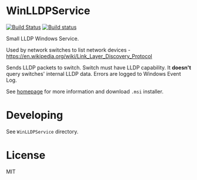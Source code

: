 # WinLLDPService
[![Build Status](https://travis-ci.org/raspi/WinLLDPService.svg?branch=master)](https://travis-ci.org/raspi/WinLLDPService)
[![Build status](https://ci.appveyor.com/api/projects/status/7mhyl2fvasumvpqv?svg=true)](https://ci.appveyor.com/project/raspi/winlldpservice)

Small LLDP Windows Service. 

Used by network switches to list network devices - https://en.wikipedia.org/wiki/Link_Layer_Discovery_Protocol

Sends LLDP packets to switch. Switch must have LLDP capability. It **doesn't** query switches' internal LLDP data. Errors are logged to Windows Event Log.

See [homepage](https://raspi.github.io/projects/winlldpservice/) for more information and download `.msi` installer.

# Developing

See `WinLLDPService` directory.

# License
MIT

